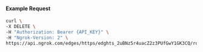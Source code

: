 <!-- Code generated for API Clients. DO NOT EDIT. -->

#### Example Request

```bash
curl \
-X DELETE \
-H "Authorization: Bearer {API_KEY}" \
-H "Ngrok-Version: 2" \
https://api.ngrok.com/edges/https/edghts_2uBNz5r4uacZ2z3PUfGwY1GK3CQ/routes/edghtsrt_2uBNzFVvJp0i0p0639Bk8y3P4iX/oauth
```
